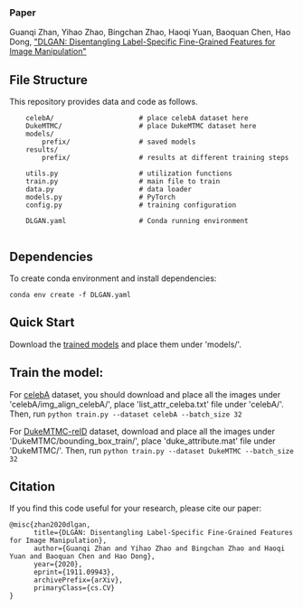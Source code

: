 ### Paper

 Guanqi Zhan, Yihao Zhao, Bingchan Zhao, Haoqi Yuan, Baoquan Chen, Hao Dong, ["DLGAN: Disentangling Label-Specific Fine-Grained Features for Image Manipulation"](https://arxiv.org/abs/1911.09943)


## File Structure

This repository provides data and code as follows.


```
    celebA/						# place celebA dataset here 
    DukeMTMC/					# place DukeMTMC dataset here 
    models/
    	prefix/					# saved models
    results/
    	prefix/					# results at different training steps
    
    utils.py 					# utilization functions
    train.py 					# main file to train
    data.py 					# data loader
    models.py 					# PyTorch
    config.py 					# training configuration

    DLGAN.yaml					# Conda running environment
    		
```

## Dependencies

To create conda environment and install dependencies:

`conda env create -f DLGAN.yaml`

## Quick Start
Download the [trained models](???) and place them under 'models/'.

## Train the model: 
For [celebA](http://mmlab.ie.cuhk.edu.hk/projects/CelebA.html) dataset, you should download and place all the images under 'celebA/img_align_celebA/', place 'list_attr_celeba.txt' file under 'celebA/'. Then, run
`python train.py --dataset celebA --batch_size 32`

For [DukeMTMC-reID](https://github.com/vana77/DukeMTMC-attribute) dataset, download and place all the images under 'DukeMTMC/bounding_box_train/', place 'duke_attribute.mat' file under 'DukeMTMC/'. Then, run
`python train.py --dataset DukeMTMC --batch_size 32`


## Citation

If you find this code useful for your research, please cite our paper:

```
@misc{zhan2020dlgan,
      title={DLGAN: Disentangling Label-Specific Fine-Grained Features for Image Manipulation}, 
      author={Guanqi Zhan and Yihao Zhao and Bingchan Zhao and Haoqi Yuan and Baoquan Chen and Hao Dong},
      year={2020},
      eprint={1911.09943},
      archivePrefix={arXiv},
      primaryClass={cs.CV}
}
```
